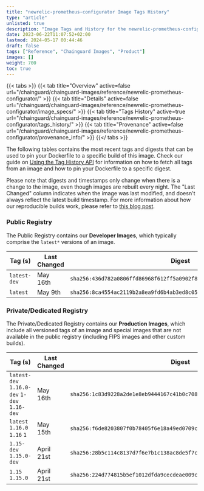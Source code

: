 ```yaml
---
title: "newrelic-prometheus-configurator Image Tags History"
type: "article"
unlisted: true
description: "Image Tags and History for the newrelic-prometheus-configurator Chainguard Image"
date: 2023-06-22T11:07:52+02:00
lastmod: 2024-05-17 00:44:46
draft: false
tags: ["Reference", "Chainguard Images", "Product"]
images: []
weight: 700
toc: true
---
```


{{< tabs >}}
{{< tab title="Overview" active=false url="/chainguard/chainguard-images/reference/newrelic-prometheus-configurator/" >}}
{{< tab title="Details" active=false url="/chainguard/chainguard-images/reference/newrelic-prometheus-configurator/image_specs/" >}}
{{< tab title="Tags History" active=true url="/chainguard/chainguard-images/reference/newrelic-prometheus-configurator/tags_history/" >}}
{{< tab title="Provenance" active=false url="/chainguard/chainguard-images/reference/newrelic-prometheus-configurator/provenance_info/" >}}
{{</ tabs >}}

The following tables contains the most recent tags and digests that can be used to pin your Dockerfile to a specific build of this image. Check our guide on [Using the Tag History API](/chainguard/chainguard-images/using-the-tag-history-api/) for information on how to fetch all tags from an image and how to pin your Dockerfile to a specific digest.

Please note that digests and timestamps only change when there is a change to the image, even though images are rebuilt every night. The "Last Changed" column indicates when the image was last modified, and doesn't always reflect the latest build timestamp. For more information about how our reproducible builds work, please refer to [this blog post](https://www.chainguard.dev/unchained/reproducing-chainguards-reproducible-image-builds).

### Public Registry
The Public Registry contains our **Developer Images**, which typically comprise the `latest*` versions of an image.

| Tag (s)       | Last Changed | Digest                                                                    |
|---------------|--------------|---------------------------------------------------------------------------|
|  `latest-dev` | May 16th     | `sha256:436d782a0806ffd86968f612ff5a0902f8e6a2fe7e6cbb2cb68ed0f5e0859751` |
|  `latest`     | May 9th      | `sha256:8ca4554ac2119b2a8ea9fd6b4ab3ed8c0578a0ffc610ce8a5795af7daab2e3ae` |


### Private/Dedicated Registry
The Private/Dedicated Registry contains our **Production Images**, which include all versioned tags of an image and special images that are not available in the public registry (including FIPS images and other custom builds).

| Tag (s)                                       | Last Changed | Digest                                                                    |
|-----------------------------------------------|--------------|---------------------------------------------------------------------------|
|  `latest-dev` `1.16.0-dev` `1-dev` `1.16-dev` | May 16th     | `sha256:1c83d9228a2de1e8eb9444167c41b0c70874d4106cf1101dd676323c76c27e85` |
|  `latest` `1.16.0` `1.16` `1`                 | May 15th     | `sha256:f6de8203807f0b78405f6e18a49ed0709c4f787c2efdbc4d7ac9113f15f51647` |
|  `1.15-dev` `1.15.0-dev`                      | April 21st   | `sha256:28b5c114c8137d7f6e7b1c138ac8de5f7cbe0e111a0dedb33ab5f0827123c242` |
|  `1.15` `1.15.0`                              | April 21st   | `sha256:224d774815b5ef1012dfda9cecdeae009cd22a352fb11799da7e6c0616983e4a` |

